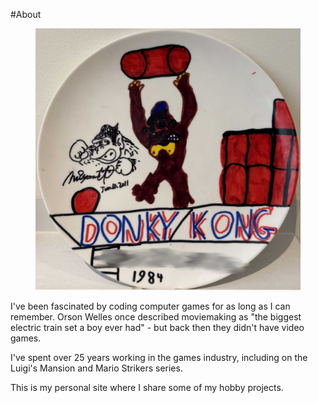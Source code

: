 #About

<figure>
    <img title="" src="Assets/donkykong.jpg" alt="" data-align="center" width="500">
</figure>

I've been fascinated by coding computer games for as long as I can remember. Orson Welles once described moviemaking as "the biggest electric train set a boy ever had" - but back then they didn't have video games.

I've spent over 25 years working in the games industry, including on the Luigi's Mansion and Mario Strikers series.

This is my personal site where I share some of my hobby projects.
